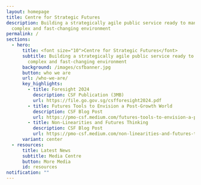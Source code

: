 ```yaml
---
layout: homepage
title: Centre for Strategic Futures
description: Building a strategically agile public service ready to manage a
  complex and fast-changing environment
permalink: /
sections:
  - hero:
      title: <font size="10">Centre for Strategic Futures</font>
      subtitle: Building a strategically agile public service ready to manage a
        complex and fast-changing environment
      background: /images/csfbanner.jpg
      button: who we are
      url: /who-we-are/
      key_highlights:
        - title: Foresight 2024
          description: CSF Publication (3MB)
          url: https://file.go.gov.sg/csfforesight2024.pdf
        - title: Futures Tools to Envision a Post-Growth World
          description: CSF Blog Post
          url: https://pmo-csf.medium.com/futures-tools-to-envision-a-post-growth-world-14bfc39d4a90
        - title: Non-Linearities and Futures Thinking
          description: CSF Blog Post
          url: https://pmo-csf.medium.com/non-linearities-and-futures-thinking-be44add07636
      variant: center
  - resources:
      title: Latest News
      subtitle: Media Centre
      button: More Media
      id: resources
notification: ""
---
```

